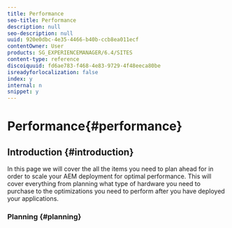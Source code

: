 ```yaml
---
title: Performance
seo-title: Performance
description: null
seo-description: null
uuid: 920e0dbc-4e35-4466-b40b-ccb8ea011ecf
contentOwner: User
products: SG_EXPERIENCEMANAGER/6.4/SITES
content-type: reference
discoiquuid: fd6ae783-f468-4e83-9729-4f48eeca80be
isreadyforlocalization: false
index: y
internal: n
snippet: y
---
```


# Performance{#performance}

## Introduction {#introduction}

In this page we will cover the all the items you need to plan ahead for in order to scale your AEM deployment for optimal performance. This will cover everything from planning what type of hardware you need to purchase to the optimizations you need to perform after you have deployed your applications.

### Planning {#planning}

